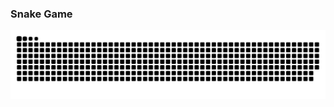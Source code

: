 ### Snake Game
![Snake animation](https://github.com/PedroFurtadoC/PedroFurtadoC/blob/output/github-contribution-grid-snake.svg)
